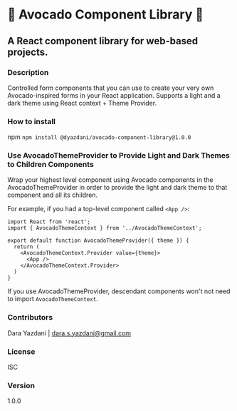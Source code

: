 # 🥑 Avocado Component Library 🥑

## A React component library for web-based projects.

### Description 
Controlled form components that you can use to create your very own Avocado-inspired forms in your React application. Supports a light and a dark theme using React context + Theme Provider.

### How to install
npm
```npm install @dyazdani/avocado-component-library@1.0.0```

### Use AvocadoThemeProvider to Provide Light and Dark Themes to Children Components
Wrap your highest level component using Avocado components in the AvocadoThemeProvider in order to provide the light and dark theme to that component and all its children. 

For example, if you had a top-level component called `<App />`:

```
import React from 'react';
import { AvocadoThemeContext } from '../AvocadoThemeContext';

export default function AvocadoThemeProvider({ theme }) {
  return (
    <AvocadoThemeContext.Provider value={theme}>
      <App />
    </AvocadoThemeContext.Provider>
  )
}
```
If you use AvocadoThemeProvider, descendant components won't not need to import `AvocadoThemeContext`.

### Contributors
Dara Yazdani | dara.s.yazdani@gmail.com

### License
ISC

### Version
1.0.0